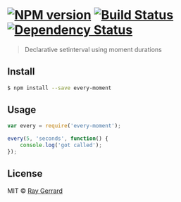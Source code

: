 #  [![NPM version][npm-image]][npm-url] [![Build Status][travis-image]][travis-url] [![Dependency Status][daviddm-url]][daviddm-image]

> Declarative setinterval using moment durations


## Install

```sh
$ npm install --save every-moment
```


## Usage

```js
var every = require('every-moment');

every(5, 'seconds', function() {
    console.log('got called');
});
```


## License

MIT © [Ray Gerrard]()


[npm-url]: https://npmjs.org/package/every-moment
[npm-image]: https://badge.fury.io/js/every-moment.svg
[travis-url]: https://travis-ci.org/raygerrard/every-moment
[travis-image]: https://travis-ci.org/raygerrard/every-moment.svg?branch=master
[daviddm-url]: https://david-dm.org/raygerrard/every-moment.svg?theme=shields.io
[daviddm-image]: https://david-dm.org/raygerrard/every-moment
